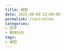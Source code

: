 ```yaml
---
title: 阉割
date: 2023-08-09 22:00:00
permalink: /castration
categories:
- 哲学
- 精神分析
tags:
- 阉割
---
```

